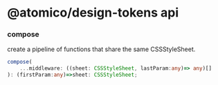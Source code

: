 # @atomico/design-tokens api

### compose

create a pipeline of functions that share the same CSSStyleSheet.

```typescript
compose(
    ...middleware: ((sheet: CSSStyleSheet, lastParam:any)=> any)[]
): (firstParam:any)=>sheet: CSSStyleSheet;
```
